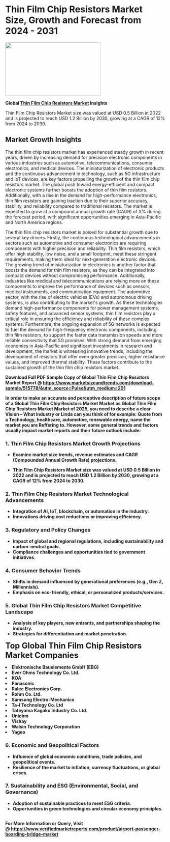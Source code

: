 <H1>Thin Film Chip Resistors Market Size, Growth and Forecast from 2024 - 2031</H1><img class="aligncenter size-medium wp-image-584254" src="https://thirdeyenews.in/wp-content/uploads/2024/09/Global-Market-Research-300x168.jpeg" alt="" width="300" height="168" /><p><strong>Global&nbsp;<a href="https://www.marketsizeandtrends.com/download-sample/515778/&amp;utm_source=Pulse&amp;utm_medium=201">Thin Film Chip Resistors Market</a> Insights</strong></p><p>Thin Film Chip Resistors Market size was valued at USD 0.5 Billion in 2022 and is projected to reach USD 1.2 Billion by 2030, growing at a CAGR of 12% from 2024 to 2030.</p><p><h2>Market Growth Insights</h2> <p>The thin film chip resistors market has experienced steady growth in recent years, driven by increasing demand for precision electronic components in various industries such as automotive, telecommunications, consumer electronics, and medical devices. The miniaturization of electronic products and the continuous advancement in technology, such as 5G infrastructure and IoT devices, are key factors propelling the growth of the thin film chip resistors market. The global push toward energy-efficient and compact electronic systems further boosts the adoption of thin film resistors. Additionally, with a rise in the demand for high-performance electronics, thin film resistors are gaining traction due to their superior accuracy, stability, and reliability compared to traditional resistors. The market is expected to grow at a compound annual growth rate (CAGR) of X% during the forecast period, with significant opportunities emerging in Asia-Pacific and North America regions.</p> <p><strong></strong></p> <p>The thin film chip resistors market is poised for substantial growth due to several key drivers. Firstly, the continuous technological advancements in sectors such as automotive and consumer electronics are requiring components with higher precision and reliability. Thin film resistors, which offer high stability, low noise, and a small footprint, meet these stringent requirements, making them ideal for next-generation electronic devices. The growing trend of miniaturization in electronics is another factor that boosts the demand for thin film resistors, as they can be integrated into compact devices without compromising performance. Additionally, industries like medical and telecommunications are relying more on these components to improve the performance of devices such as sensors, medical instruments, and communication equipment. The automotive sector, with the rise of electric vehicles (EVs) and autonomous driving systems, is also contributing to the market's growth. As these technologies demand high-performance components for power management systems, safety features, and advanced sensor systems, thin film resistors play a critical role in ensuring the efficiency and reliability of these complex systems. Furthermore, the ongoing expansion of 5G networks is expected to fuel the demand for high-frequency electronic components, including thin film resistors, to support the faster data transmission speeds and more reliable connectivity that 5G promises. With strong demand from emerging economies in Asia-Pacific and significant investments in research and development, the market is witnessing innovative trends, including the development of resistors that offer even greater precision, higher resistance values, and improved thermal stability. These factors contribute to the sustained growth of the thin film chip resistors market. <p><strong></p><p><span class=""><strong>Download Full PDF Sample Copy of Global Thin Film Chip Resistors Market Report</strong> @ <a href="https://www.marketsizeandtrends.com/download-sample/515778/&amp;utm_source=Pulse&amp;utm_medium=201" target="_blank">https://www.marketsizeandtrends.com/download-sample/515778/&amp;utm_source=Pulse&amp;utm_medium=201</a></span></p><p>In order to make an accurate and perceptive description of future scope of a Global&nbsp;Thin Film Chip Resistors Market Market as Global&nbsp;Thin Film Chip Resistors Market Market of 2025, you need to describe a clear Vision &ndash; What Industry or Linda can you think of for example: Quote from a Technology, healthcare, automotive, renewable energy, name the market you are Reffering to. However, some general trends and factors usually impact market reports and their future outlook include:</p><h3>1.&nbsp;<strong>Thin Film Chip Resistors Market Growth Projections</strong></h3><ul><li>Examine market size trends, revenue estimates and CAGR (Compounded Annual Growth Rate) projections.</li><li><p>Thin Film Chip Resistors Market size was valued at USD 0.5 Billion in 2022 and is projected to reach USD 1.2 Billion by 2030, growing at a CAGR of 12% from 2024 to 2030.</p></li></ul><h3>2.&nbsp;<strong>Thin Film Chip Resistors Market Technological Advancements</strong></h3><ul><li>Integration of AI, IoT, blockchain, or automation in the industry.</li><li>Innovations driving cost reductions or improving efficiency.</li></ul><h3>3.&nbsp;<strong>Regulatory and Policy Changes</strong></h3><ul><li>Impact of global and regional regulations, including sustainability and carbon-neutral goals.</li><li>Compliance challenges and opportunities tied to government initiatives.</li></ul><h3>4.&nbsp;<strong>Consumer Behavior Trends</strong></h3><ul><li>Shifts in demand influenced by generational preferences (e.g., Gen Z, Millennials).</li><li>Emphasis on eco-friendly, ethical, or personalized products/services.</li></ul><h3>5.&nbsp;<strong>Global Thin Film Chip Resistors Market Competitive Landscape</strong></h3><ul><li>Analysis of key players, new entrants, and partnerships shaping the industry.</li><li>Strategies for differentiation and market penetration.</li></ul><p data-pm-slice="1 1 []"><span style="color: inherit; font-family: inherit; font-size: 25px;">Top Global Thin Film Chip Resistors Market Companies</span></p><div class="" data-test-id=""><p><li>Elektronische Bauelemente GmbH (EBG)</li><li> Ever Ohms Technology Co. Ltd.</li><li> KOA</li><li> Panasonic</li><li> Ralec Electronics Corp.</li><li> Rohm Co. Ltd.</li><li> Samsung Electro-Mechanics</li><li> Ta-I Technology Co. Ltd</li><li> Tateyama Kagaku Industry Co. Ltd.</li><li> Uniohm</li><li> Vishay</li><li> Walsin Technology Corporation</li><li> Yageo</li></p></div><h3>6.&nbsp;<strong>Economic and Geopolitical Factors</strong></h3><ul><li>Influence of global economic conditions, trade policies, and geopolitical events.</li><li>Resilience of the market to inflation, currency fluctuations, or global crises.</li></ul><h3>7.&nbsp;<strong>Sustainability and ESG (Environmental, Social, and Governance)</strong></h3><ul><li>Adoption of sustainable practices to meet ESG criteria.</li><li>Opportunities in green technologies and circular economy principles.</li></ul><h2><strong style="font-size: 14px;">For More Information or Query, Visit @&nbsp;</strong><a style="background-color: #ffffff; font-size: 14px;" href="https://www.marketsizeandtrends.com/report/thin-film-chip-resistors-market/" target="_blank">https://www.verifiedmarketreports.com/product/airport-passenger-boarding-bridge-market</a></h2>